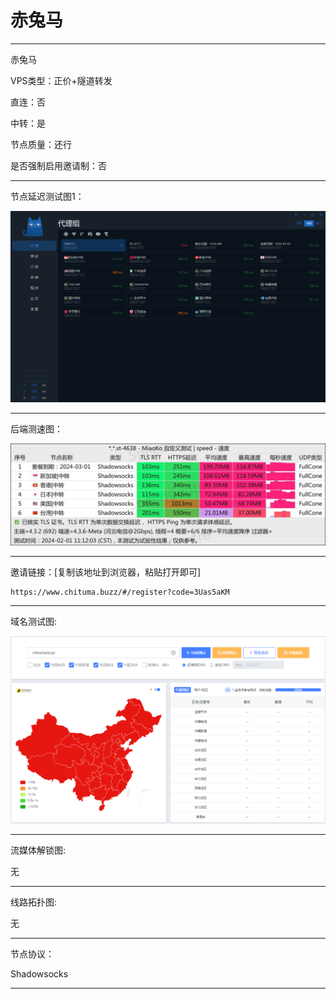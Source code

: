 # 赤兔马

-------------------------

赤兔马

VPS类型：正价+隧道转发

直连：否

中转：是

节点质量：还行

是否强制启用邀请制：否

-------------------------

节点延迟测试图1：

![image](https://github.com/kexue-aihao/Airport-Shopping-Guide/blob/master/Picture/%E8%B5%A4%E5%85%94%E9%A9%AC/%E8%B5%A4%E5%85%94%E9%A9%AC%E8%8A%82%E7%82%B9%E5%BB%B6%E8%BF%9F%E6%B5%8B%E8%AF%95%E5%9B%BE.png?raw=true)

-------------------------

后端测速图：

![image](https://github.com/kexue-aihao/Airport-Shopping-Guide/blob/master/Picture/%E8%B5%A4%E5%85%94%E9%A9%AC/%E8%B5%A4%E5%85%94%E9%A9%AC%E6%B5%8B%E9%80%9F%E5%9B%BE.jpg?raw=true)

-------------------------

邀请链接：[复制该地址到浏览器，粘贴打开即可]

    https://www.chituma.buzz/#/register?code=3Uas5aKM

-------------------------

 域名测试图:

![image](https://github.com/kexue-aihao/Airport-Shopping-Guide/blob/master/Picture/%E8%B5%A4%E5%85%94%E9%A9%AC/%E8%B5%A4%E5%85%94%E9%A9%AC%E5%9F%9F%E5%90%8D.png?raw=true)

-------------------------

流媒体解锁图:

无

-------------------------

线路拓扑图:
    
无

-------------------------

节点协议：

Shadowsocks

-------------------------
